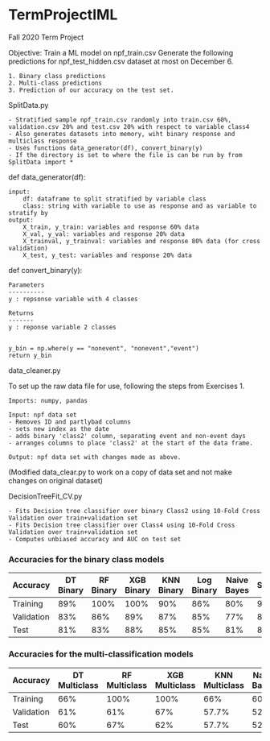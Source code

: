 # TermProjectIML
 Fall 2020 Term Project
 
 Objective:
 Train a ML model on npf_train.csv
 Generate the following predictions for npf_test_hidden.csv dataset at most on December 6. 
 
  	1. Binary class predictions
	2. Multi-class predictions
	3. Prediction of our accuracy on the test set.


SplitData.py

	- Stratified sample npf_train.csv randomly into train.csv 60%, validation.csv 20% and test.csv 20% with respect to variable class4
	- Also generates datasets into memory, wiht binary response and multiclass response 
	- Uses functions data_generator(df), convert_binary(y)
	- If the directory is set to where the file is can be run by from SplitData import * 

	
def data_generator(df):
   
    input:
        df: dataframe to split stratified by variable class
        class: string with variable to use as response and as variable to stratify by
    output:
        X_train, y_train: variables and response 60% data 
        X_val, y_val: variables and response 20% data 
        X_trainval, y_trainval: variables and response 80% data (for cross validation)
        X_test, y_test: variables and response 20% data 
    

def convert_binary(y):
    
    Parameters
    ----------
    y : repsonse variable with 4 classes

    Returns
    -------
    y : reponse variable 2 classes

    
    y_bin = np.where(y == "nonevent", "nonevent","event")
    return y_bin


data_cleaner.py 

To set up the raw data file for use, following the steps from Exercises 1. 

	Imports: numpy, pandas 

	Input: npf data set 
	- Removes ID and partlybad columns
	- sets new index as the date
	- adds binary 'class2' column, separating event and non-event days
	- arranges columns to place 'class2' at the start of the data frame. 

	Output: npf data set with changes made as above. 

(Modified data_clear.py to work on a copy of data set and not make changes on original dataset)

DecisionTreeFit_CV.py
	
	- Fits Decision tree classifier over binary Class2 using 10-Fold Cross Validation over train+validation set 
	- Fits Decision tree classifier over Class4 using 10-Fold Cross Validation over train+validation set 
	- Computes unbiased accuracy and AUC on test set
	
	
### Accuracies for the binary class models	
	
| Accuracy   | DT Binary  | RF Binary   | XGB Binary  | KNN Binary  | Log Binary  | Naive Bayes | SVM         | 
|------------|------------|-------------|-------------|-------------|-------------|-------------|-------------|
| Training   |        89% |        100% |        100% |       90% |        86%  |        80%  |        98%  | 
| Validation |        83% |        86%  |        89%  |      87%  |        85%  |        77%  |        88%  | 
| Test       |        81% |        83%  |        88%  |      85%  |        85%  |        81%  |        87%  | 

### Accuracies for the multi-classification models

| Accuracy   | DT Multiclass | RF Multiclass | XGB Multiclass | KNN Multiclass | Naive Bayes | SVM         | 
|------------|---------------|---------------|----------------|----------------|-------------|-------------|
| Training   |        66%    |        100%   |        100%    |        66%     |        60%  |        86%  | 
| Validation |        61%    |        61%    |        67%     |        57.7%   |        52%  |        67%  | 
| Test       |        60%    |        67%    |        62%     |        57.7%   |        52%  |        67%  |
